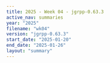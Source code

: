 ```yaml
---
title: 2025 - Week 04 - jgrpp-0.63.3
active_nav: summaries
year: "2025"
filename: "wk04"
version: "jgrpp-0.63.3"
start_date: "2025-01-20"
end_date: "2025-01-26"
layout: "summary"
---
```


